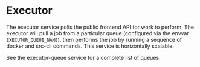 # Executor

The executor service polls the public frontend API for work to perform. The executor will pull a job from a particular queue (configured via the envvar `EXECUTOR_QUEUE_NAME`), then performs the job by running a sequence of docker and src-cli commands. This service is horizontally scalable.

See the executor-queue service for a complete list of queues.
